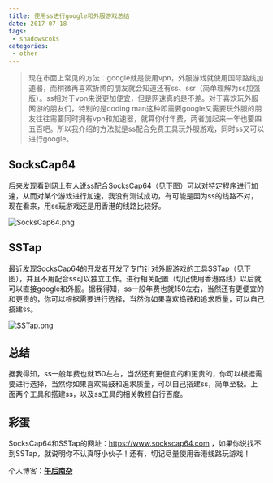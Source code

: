 ```yaml
---
title: 使用ss进行google和外服游戏总结  
date: 2017-07-18
tags:
 - shadowscoks        
categories: 
 - other
---
```


> 现在市面上常见的方法：google就是使用vpn，外服游戏就使用国际路线加速器，而稍微再喜欢折腾的朋友就会知道还有ss、ssr（简单理解为ss加强版）。ss相对于vpn来说更加便宜，但是网速真的是不差。对于喜欢玩外服网游的朋友们，特别的是coding man这种即需要google又需要玩外服的朋友往往需要同时拥有vpn和加速器，就算你付年费，两者加起来一年也要四五百吧。所以我介绍的方法就是ss配合免费工具玩外服游戏，同时ss又可以进行google。

<!-- more -->

## SocksCap64
后来发现看到网上有人说ss配合SocksCap64（见下图）可以对特定程序进行加速，从而对某个游戏进行加速，我没有测试成功，有可能是因为ss的线路不对，现在看来，用ss玩游戏还是用香港的线路比较好。

![SocksCap64.png](http://upload-images.jianshu.io/upload_images/4660406-3048cca2692d9a95.png?imageMogr2/auto-orient/strip%7CimageView2/2/w/1240)

## SSTap
最近发现SocksCap64的开发者开发了专门针对外服游戏的工具SSTap（见下图），并且不用配合ss可以独立工作。进行相关配置（切记使用香港路线）以后就可以直接google和外服。据我得知，ss一般年费也就150左右，当然还有更便宜的和更贵的，你可以根据需要进行选择，当然你如果喜欢捣鼓和追求质量，可以自己搭建ss。

![SSTap.png](http://upload-images.jianshu.io/upload_images/4660406-58a609546702fb16.png?imageMogr2/auto-orient/strip%7CimageView2/2/w/1240)

## 总结
据我得知，ss一般年费也就150左右，当然还有更便宜的和更贵的，你可以根据需要进行选择，当然你如果喜欢捣鼓和追求质量，可以自己搭建ss，简单至极。上面两个工具和搭建ss，以及ss工具的相关教程自行百度。

## 彩蛋
SocksCap64和SSTap的网址：https://www.sockscap64.com  ，如果你说找不到SSTap，就说明你不认真呀小伙子！还有，切记尽量使用香港线路玩游戏！

个人博客：[**午后南杂**](http://recoluan.gitlab.io)  